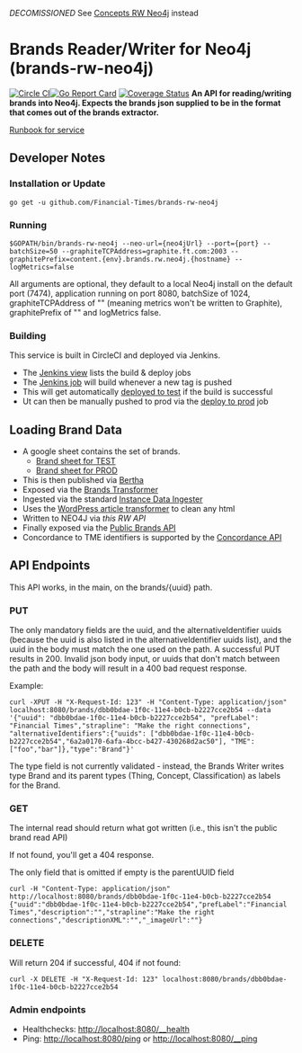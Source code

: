 *DECOMISSIONED*
See [Concepts RW Neo4j](https://github.com/Financial-Times/concepts-rw-neo4j) instead

# Brands Reader/Writer for Neo4j (brands-rw-neo4j)
[![Circle CI](https://circleci.com/gh/Financial-Times/brands-rw-neo4j.svg?style=shield)](https://circleci.com/gh/Financial-Times/brands-rw-neo4j)[![Go Report Card](https://goreportcard.com/badge/github.com/Financial-Times/brands-rw-neo4j)](https://goreportcard.com/report/github.com/Financial-Times/brands-rw-neo4j) [![Coverage Status](https://coveralls.io/repos/github/Financial-Times/brands-rw-neo4j/badge.svg)](https://coveralls.io/github/Financial-Times/brands-rw-neo4j) 
__An API for reading/writing brands into Neo4j. Expects the brands json supplied to be in the format that comes out of the brands extractor.__

[Runbook for service](https://sites.google.com/a/ft.com/ft-technology-service-transition/home/run-book-library/brand-rw-neo4j)

## Developer Notes

### Installation or Update
`go get -u github.com/Financial-Times/brands-rw-neo4j`

### Running
`$GOPATH/bin/brands-rw-neo4j --neo-url={neo4jUrl} --port={port} --batchSize=50 --graphiteTCPAddress=graphite.ft.com:2003 --graphitePrefix=content.{env}.brands.rw.neo4j.{hostname} --logMetrics=false`

All arguments are optional, they default to a local Neo4j install on the default port (7474), application running on port 8080, batchSize of 1024, graphiteTCPAddress of "" (meaning metrics won't be written to Graphite), graphitePrefix of "" and logMetrics false.

### Building
This service is built in CircleCI and deployed via Jenkins.

* The [Jenkins view](http://ftjen10085-lvpr-uk-p:8181/view/JOBS-brands-rw-neo4j/) lists the build & deploy jobs
* The [Jenkins job](http://ftjen10085-lvpr-uk-p:8181/view/JOBS-brands-rw-neo4j/job/brands-rw-neo4j-0-build/) will build whenever a new tag is pushed
* This will get automatically [deployed to test](http://ftjen10085-lvpr-uk-p:8181/view/JOBS-brands-rw-neo4j/job/brands-rw-neo4j-2-deploy-test/) if the build is successful
* Ut can then be manually pushed to prod via the [deploy to prod](http://ftjen10085-lvpr-uk-p:8181/view/JOBS-brands-rw-neo4j/job/brands-rw-neo4j-4-deploy-production/) job

## Loading Brand Data
* A google sheet contains the set of brands.
  * [Brand sheet for TEST](https://docs.google.com/spreadsheets/d/1wEdVRLtayZ6-XBfYM3vKAGaOV64cNJD3L8MlLM8-uFY)
  * [Brand sheet for PROD](https://docs.google.com/spreadsheets/d/1Cq8_FyuiSajwn7d9AD0XuJlH1gthxF--5ZFa0JhvNqU)
* This is then published via [Bertha](https://github.com/ft-interactive/bertha/wiki/Tutorial)
* Exposed via the [Brands Transformer](http://git.svc.ft.com:8080/projects/CP/repos/brands-transformer)
* Ingested via the standard [Instance Data Ingester](http://git.svc.ft.com:8080/projects/CP/repos/instance-data-ingester)
* Uses the [WordPress article transformer](http://git.svc.ft.com:8080/projects/CP/repos/wordpress-article-transformer) to clean any html
* Written to NEO4J via *this RW API*
* Finally exposed via the [Public Brands API](https://github.com/Financial-Times/public-brands-api)
* Concordance to TME identifiers is supported by the [Concordance API](https://github.com/Financial-Times/public-concordances-api)

## API Endpoints

This API works, in the main, on the brands/{uuid} path.

### PUT
The only mandatory fields are the uuid, and the alternativeIdentifier uuids (because the uuid is also listed in the alternativeIdentifier uuids list), and the uuid in the body must match the one used on the path. A successful PUT results in 200.
Invalid json body input, or uuids that don't match between the path and the body will result in a 400 bad request response.

Example:

```
curl -XPUT -H "X-Request-Id: 123" -H "Content-Type: application/json" localhost:8080/brands/dbb0bdae-1f0c-11e4-b0cb-b2227cce2b54 --data '{"uuid": "dbb0bdae-1f0c-11e4-b0cb-b2227cce2b54", "prefLabel": "Financial Times","strapline": "Make the right connections", "alternativeIdentifiers":{"uuids": ["dbb0bdae-1f0c-11e4-b0cb-b2227cce2b54","6a2a0170-6afa-4bcc-b427-430268d2ac50"], "TME":["foo","bar"]},"type":"Brand"}'
```

The type field is not currently validated - instead, the Brands Writer writes type Brand and its parent types (Thing, Concept, Classification) as labels for the Brand.

### GET
The internal read should return what got written (i.e., this isn't the public brand read API)

If not found, you'll get a 404 response.

The only field that is omitted if empty is the parentUUID field
```
curl -H "Content-Type: application/json" http://localhost:8080/brands/dbb0bdae-1f0c-11e4-b0cb-b2227cce2b54
{"uuid":"dbb0bdae-1f0c-11e4-b0cb-b2227cce2b54","prefLabel":"Financial Times","description":"","strapline":"Make the right connections","descriptionXML":"","_imageUrl":""}
```

### DELETE
Will return 204 if successful, 404 if not found:
```
curl -X DELETE -H "X-Request-Id: 123" localhost:8080/brands/dbb0bdae-1f0c-11e4-b0cb-b2227cce2b54
```

### Admin endpoints
* Healthchecks: [http://localhost:8080/__health](http://localhost:8080/__health)
* Ping: [http://localhost:8080/ping](http://localhost:8080/ping) or [http://localhost:8080/__ping](http://localhost:8080/__ping)
